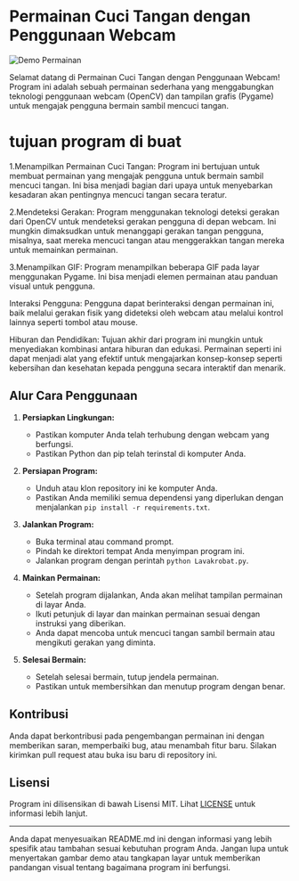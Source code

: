 # Permainan Cuci Tangan dengan Penggunaan Webcam

![Demo Permainan](demo.gif)

Selamat datang di Permainan Cuci Tangan dengan Penggunaan Webcam! Program ini adalah sebuah permainan sederhana yang menggabungkan teknologi penggunaan webcam (OpenCV) dan tampilan grafis (Pygame) untuk mengajak pengguna bermain sambil mencuci tangan.

# tujuan program di buat

1.Menampilkan Permainan Cuci Tangan: Program ini bertujuan untuk membuat permainan yang mengajak pengguna untuk bermain sambil mencuci tangan. Ini bisa menjadi bagian dari upaya untuk menyebarkan kesadaran akan pentingnya mencuci tangan secara teratur.

2.Mendeteksi Gerakan: Program menggunakan teknologi deteksi gerakan dari OpenCV untuk mendeteksi gerakan pengguna di depan webcam. Ini mungkin dimaksudkan untuk menanggapi gerakan tangan pengguna, misalnya, saat mereka mencuci tangan atau menggerakkan tangan mereka untuk memainkan permainan.

3.Menampilkan GIF: Program menampilkan beberapa GIF pada layar menggunakan Pygame. Ini bisa menjadi elemen permainan atau panduan visual untuk pengguna.

Interaksi Pengguna: Pengguna dapat berinteraksi dengan permainan ini, baik melalui gerakan fisik yang dideteksi oleh webcam atau melalui kontrol lainnya seperti tombol atau mouse.

Hiburan dan Pendidikan: Tujuan akhir dari program ini mungkin untuk menyediakan kombinasi antara hiburan dan edukasi. Permainan seperti ini dapat menjadi alat yang efektif untuk mengajarkan konsep-konsep seperti kebersihan dan kesehatan kepada pengguna secara interaktif dan menarik.

## Alur Cara Penggunaan

1. **Persiapkan Lingkungan:**
   - Pastikan komputer Anda telah terhubung dengan webcam yang berfungsi.
   - Pastikan Python dan pip telah terinstal di komputer Anda.

2. **Persiapan Program:**
   - Unduh atau klon repository ini ke komputer Anda.
   - Pastikan Anda memiliki semua dependensi yang diperlukan dengan menjalankan `pip install -r requirements.txt`.

3. **Jalankan Program:**
   - Buka terminal atau command prompt.
   - Pindah ke direktori tempat Anda menyimpan program ini.
   - Jalankan program dengan perintah `python Lavakrobat.py`.

4. **Mainkan Permainan:**
   - Setelah program dijalankan, Anda akan melihat tampilan permainan di layar Anda.
   - Ikuti petunjuk di layar dan mainkan permainan sesuai dengan instruksi yang diberikan.
   - Anda dapat mencoba untuk mencuci tangan sambil bermain atau mengikuti gerakan yang diminta.

5. **Selesai Bermain:**
   - Setelah selesai bermain, tutup jendela permainan.
   - Pastikan untuk membersihkan dan menutup program dengan benar.

## Kontribusi

Anda dapat berkontribusi pada pengembangan permainan ini dengan memberikan saran, memperbaiki bug, atau menambah fitur baru. Silakan kirimkan pull request atau buka isu baru di repository ini.

## Lisensi

Program ini dilisensikan di bawah Lisensi MIT. Lihat [LICENSE](LICENSE) untuk informasi lebih lanjut.

---

Anda dapat menyesuaikan README.md ini dengan informasi yang lebih spesifik atau tambahan sesuai kebutuhan program Anda. Jangan lupa untuk menyertakan gambar demo atau tangkapan layar untuk memberikan pandangan visual tentang bagaimana program ini berfungsi.
